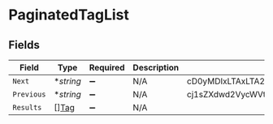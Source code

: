 # PaginatedTagList


## Fields

| Field                                                    | Type                                                     | Required                                                 | Description                                              | Example                                                  |
| -------------------------------------------------------- | -------------------------------------------------------- | -------------------------------------------------------- | -------------------------------------------------------- | -------------------------------------------------------- |
| `Next`                                                   | **string*                                                | :heavy_minus_sign:                                       | N/A                                                      | cD0yMDIxLTAxLTA2KzAzJTNBMjQlM0E1My40MzQzMjYlMkIwMCUzQTAw |
| `Previous`                                               | **string*                                                | :heavy_minus_sign:                                       | N/A                                                      | cj1sZXdwd2VycWVtY29zZnNkc2NzUWxNMEUxTXk0ME16UXpNallsTWtJ |
| `Results`                                                | [][Tag](../../models/shared/tag.md)                      | :heavy_minus_sign:                                       | N/A                                                      |                                                          |